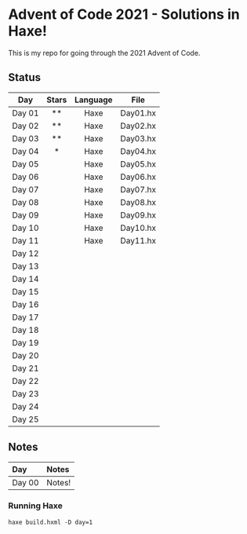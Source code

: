 # Advent of Code 2021 - Solutions in Haxe!

This is my repo for going through the 2021 Advent of Code.

## Status

| Day           | Stars   | Language | File            |
|:-------------:|:-------:|:--------:|:---------------:|
| Day 01        | **      | Haxe     | Day01.hx     |
| Day 02        | **      | Haxe     | Day02.hx     |
| Day 03        | **      | Haxe     | Day03.hx     |
| Day 04        | *      | Haxe     | Day04.hx     |
| Day 05        |       | Haxe     | Day05.hx     |
| Day 06        |       | Haxe     | Day06.hx     |
| Day 07        |       | Haxe     | Day07.hx     |
| Day 08        |       | Haxe     | Day08.hx     |
| Day 09        |       | Haxe     | Day09.hx     |
| Day 10        |       | Haxe     | Day10.hx     |
| Day 11        |       | Haxe     | Day11.hx     |
| Day 12        |  |||
| Day 13        |  |||
| Day 14        |  |||
| Day 15        |  |||
| Day 16        |  |||
| Day 17        |  |||
| Day 18        |  |||
| Day 19        |  |||
| Day 20        |  |||
| Day 21        |  |||
| Day 22        |  |||
| Day 23        |  |||
| Day 24        |  |||
| Day 25        |  |||

## Notes

| Day           | Notes   |
|:------------- |:------- |
| Day 00        | Notes!  |


### Running Haxe  
`haxe build.hxml -D day=1`
